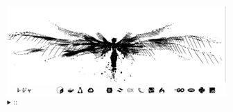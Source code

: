 <img src="./banner.png">
<details><summary> :: </summary>
<!--START_SECTION:waka-->

```
From: 09 August 2024 - To: 21 October 2025

Total Time: 2,028 hrs 50 mins

PHP                        524 hrs 1 min   //////-------------------   24.03 %
Python                     426 hrs 14 mins /////--------------------   19.55 %
Markdown                   223 hrs 48 mins ///----------------------   10.26 %
Other                      151 hrs 34 mins //-----------------------   06.95 %
```

<!--END_SECTION:waka-->
</details>

